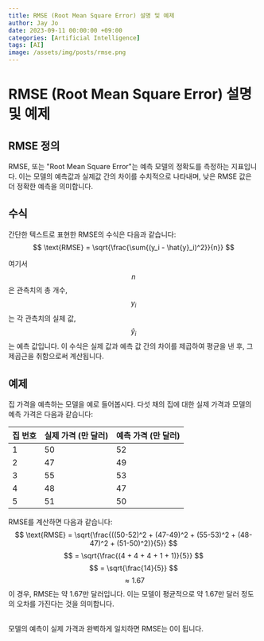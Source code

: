```yaml
---
title: RMSE (Root Mean Square Error) 설명 및 예제
author: Jay Jo
date: 2023-09-11 00:00:00 +09:00
categories: [Artificial Intelligence]
tags: [AI]
image: /assets/img/posts/rmse.png
---
```


# RMSE (Root Mean Square Error) 설명 및 예제

## RMSE 정의
RMSE, 또는 "Root Mean Square Error"는 예측 모델의 정확도를 측정하는 지표입니다. 이는 모델의 예측값과 실제값 간의 차이를 수치적으로 나타내며, 낮은 RMSE 값은 더 정확한 예측을 의미합니다.

## 수식
간단한 텍스트로 표현한 RMSE의 수식은 다음과 같습니다:
$$
\text{RMSE} = \sqrt{\frac{\sum{(y_i - \hat{y}_i)^2}}{n}}
$$

여기서 
$$
n 
$$ 은 관측치의 총 개수, 
$$
y_i
$$ 는 각 관측치의 실제 값, 
$$
\hat{y}_i
$$ 는 예측 값입니다. 이 수식은 실제 값과 예측 값 간의 차이를 제곱하여 평균을 낸 후, 그 제곱근을 취함으로써 계산됩니다.

## 예제
집 가격을 예측하는 모델을 예로 들어봅시다. 다섯 채의 집에 대한 실제 가격과 모델의 예측 가격은 다음과 같습니다:

| 집 번호 | 실제 가격 (만 달러) | 예측 가격 (만 달러) |
|--------|-----------------|----------------|
| 1      | 50              | 52             |
| 2      | 47              | 49             |
| 3      | 55              | 53             |
| 4      | 48              | 47             |
| 5      | 51              | 50             |

RMSE를 계산하면 다음과 같습니다:
$$
\text{RMSE} = \sqrt{\frac{((50-52)^2 + (47-49)^2 + (55-53)^2 + (48-47)^2 + (51-50)^2)}{5}}
$$
$$
= \sqrt{\frac{(4 + 4 + 4 + 1 + 1)}{5}}
$$
$$
= \sqrt{\frac{14}{5}}
$$
$$
\approx 1.67
$$
이 경우, RMSE는 약 1.67만 달러입니다. 이는 모델이 평균적으로 약 1.67만 달러 정도의 오차를 가진다는 것을 의미합니다.

## 
모델의 예측이 실제 가격과 완벽하게 일치하면 RMSE는 0이 됩니다.